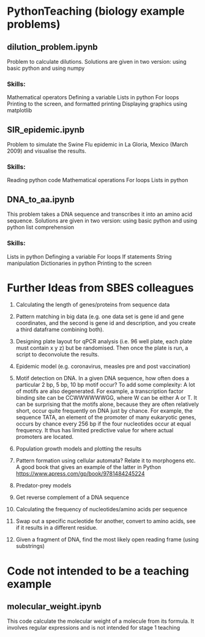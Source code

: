 # PythonTeaching (biology example problems)


## dilution_problem.ipynb
Problem to calculate dilutions.
Solutions are given in two version: using basic python and using numpy

### Skills:
Mathematical operators
Defining a variable
Lists in python
For loops
Printing to the screen, and formatted printing
Displaying graphics using matplotlib




## SIR_epidemic.ipynb
Problem to simulate the Swine Flu epidemic in La Gloria, Mexico (March 2009) and visualise the results.

### Skills:
Reading python code
Mathematical operations
For loops
Lists in python




## DNA_to_aa.ipynb
This problem takes a DNA sequence and transcribes it into an amino acid sequence.
Solutions are given in two version: using basic python and using python list comprehension

### Skills:
Lists in python
Definging a variable
For loops
If statements
String manipulation
Dictionaries in python
Printing to the screen




# Further Ideas from SBES colleagues

1. Calculating the length of genes/proteins from sequence data

2. Pattern matching in big data (e.g.  one data set is gene id and gene coordinates, and the second is gene id and description, and you create a third dataframe combining both).

3. Designing plate layout for qPCR analysis (i.e. 96 well plate, each plate must contain x y z) but be randomised. Then once the plate is run, a script to deconvolute the results.

4. Epidemic model (e.g. coronavirus, measles pre and post vaccination)

5. Motif detection on DNA. In a given DNA sequence, how often does a particular 2 bp, 5 bp, 10 bp motif occur? To add some complexity: A lot of motifs are also degenerated. For example, a transcription factor binding site can be CCWWWWWWGG, where W can be either A or T. It can be surprising that the motifs alone, because they are often relatively short, occur quite frequently on DNA just by chance. For example, the sequence TATA, an element of the promoter of many eukaryotic genes, occurs by chance every 256 bp if the four nucleotides occur at equal frequency. It thus has limited predictive value for where actual promoters are located.

6. Population growth models and plotting the results

7. Pattern formation using cellular automata? Relate it to morphogens etc. A good book that gives an example of the latter in Python https://www.apress.com/gp/book/9781484245224

8. Predator-prey models

9. Get reverse complement of a DNA sequence

10. Calculating the frequency of nucleotides/amino acids per sequence

11. Swap out a specific nucleotide for another, convert to amino acids, see if it results in a different residue.

12. Given a fragment of DNA, find the most likely open reading frame (using substrings)



# Code not intended to be a teaching example

## molecular_weight.ipynb

This code calculate the molecular weight of a molecule from its formula.
It involves regular expressions and is not intended for stage 1 teaching
